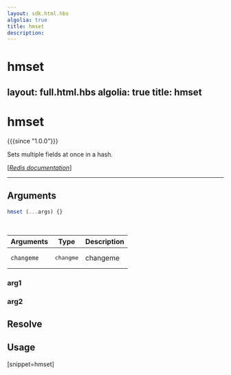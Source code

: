 ```yaml
---
layout: sdk.html.hbs
algolia: true
title: hmset
description:
---
```


# hmset
layout: full.html.hbs
algolia: true
title: hmset
---

# hmset

{{{since "1.0.0"}}}

Sets multiple fields at once in a hash.

[[_Redis documentation_]](https://redis.io/commands/hmset)

---

## Arguments

```js
hmset (...args) {}

```

<br/>

| Arguments    | Type    | Description |
|--------------|---------|-------------|
| ``changeme`` | <pre>changme</pre> | changeme    |

### arg1

### arg2

## Resolve

## Usage

[snippet=hmset]
